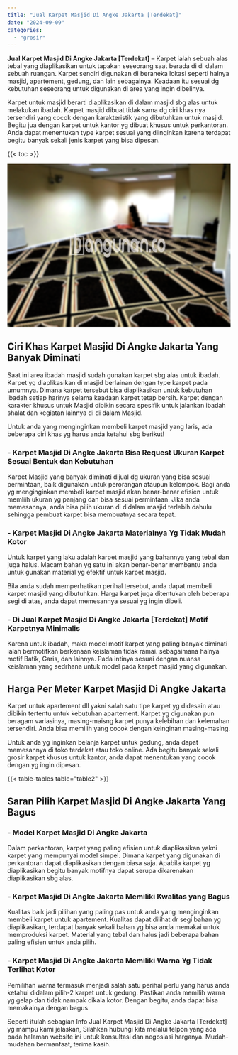 ```yaml
---
title: "Jual Karpet Masjid Di Angke Jakarta [Terdekat]"
date: "2024-09-09"
categories: 
  - "grosir"
---
```


**Jual Karpet Masjid Di Angke Jakarta \[Terdekat\]** – Karpet ialah sebuah alas tebal yang diaplikasikan untuk tapakan seseorang saat berada di di dalam sebuah ruangan. Karpet sendiri digunakan di beraneka lokasi seperti halnya masjid, apartement, gedung, dan lain sebagainya. Keadaan itu sesuai dg kebutuhan seseorang untuk digunakan di area yang ingin dibelinya.

Karpet untuk masjid berarti diaplikasikan di dalam masjid sbg alas untuk melakukan ibadah. Karpet masjid dibuat tidak sama dg ciri khas nya tersendiri yang cocok dengan karakteristik yang dibutuhkan untuk masjid. Begitu jua dengan karpet untuk kantor yg dibuat khusus untuk perkantoran. Anda dapat menentukan type karpet sesuai yang diinginkan karena terdapat begitu banyak sekali jenis karpet yang bisa dipesan.

{{< toc >}}

![Jual Karpet Masjid Di Angke Jakarta [Terdekat]](/images/grosir-karpet-murah-57.png)

## Ciri Khas Karpet Masjid Di Angke Jakarta Yang Banyak Diminati

Saat ini area ibadah masjid sudah gunakan karpet sbg alas untuk ibadah. Karpet yg diaplikasikan di masjid berlainan dengan type karpet pada umumnya. Dimana karpet tersebut bisa diaplikasikan untuk kebutuhan ibadah setiap harinya selama keadaan karpet tetap bersih. Karpet dengan karakter khusus untuk Masjid dibikin secara spesifik untuk jalankan ibadah shalat dan kegiatan lainnya di di dalam Masjid.

Untuk anda yang menginginkan membeli karpet masjid yang laris, ada beberapa ciri khas yg harus anda ketahui sbg berikut!

### \- Karpet Masjid Di Angke Jakarta Bisa Request Ukuran Karpet Sesuai Bentuk dan Kebutuhan

Karpet Masjid yang banyak diminati dijual dg ukuran yang bisa sesuai permintaan, baik digunakan untuk perorangan ataupun kelompok. Bagi anda yg menginginkan membeli karpet masjid akan benar-benar efisien untuk memliih ukuran yg panjang dan bisa sesuai permintaan. Jika anda memesannya, anda bisa pilih ukuran di didalam masjid terlebih dahulu sehingga pembuat karpet bisa membuatnya secara tepat.

### \- Karpet Masjid Di Angke Jakarta Materialnya Yg Tidak Mudah Kotor

Untuk karpet yang laku adalah karpet masjid yang bahannya yang tebal dan juga halus. Macam bahan yg satu ini akan benar-benar membantu anda untuk gunakan material yg efektif untuk karpet masjid.

Bila anda sudah memperhatikan perihal tersebut, anda dapat membeli karpet masjid yang dibutuhkan. Harga karpet juga ditentukan oleh beberapa segi di atas, anda dapat memesannya sesuai yg ingin dibeli.

### \- Di Jual Karpet Masjid Di Angke Jakarta \[Terdekat\] Motif Karpetnya Minimalis

Karena untuk ibadah, maka model motif karpet yang paling banyak diminati ialah bermotifkan berkenaan keislaman tidak ramai. sebagaimana halnya motif Batik, Garis, dan lainnya. Pada intinya sesuai dengan nuansa keislaman yang sedrhana untuk model pada karpet masjid yang digunakan.

## Harga Per Meter Karpet Masjid Di Angke Jakarta

Karpet untuk apartement dll yakni salah satu tipe karpet yg didesain atau dibikin tertentu untuk kebutuhan apartement. Karpet yg digunakan pun beragam variasinya, masing-maisng karpet punya kelebihan dan kelemahan tersendiri. Anda bisa memilih yang cocok dengan keinginan masing-masing.

Untuk anda yg inginkan belanja karpet untuk gedung, anda dapat memesannya di toko terdekat atau toko online. Ada begitu banyak sekali grosir karpet khusus untuk kantor, anda dapat menentukan yang cocok dengan yg ingin dipesan.

{{< table-tables table="table2" >}}

## Saran Pilih Karpet Masjid Di Angke Jakarta Yang Bagus

### \- Model Karpet Masjid Di Angke Jakarta

Dalam perkantoran, karpet yang paling efisien untuk diaplikasikan yakni karpet yang mempunyai model simpel. Dimana karpet yang digunakan di perkantoran dapat diaplikasikan dengan biasa saja. Apabila karpet yg diaplikasikan begitu banyak motifnya dapat serupa dikarenakan diaplikasikan sbg alas.

### \- Karpet Masjid Di Angke Jakarta Memiliki Kwalitas yang Bagus

Kualitas baik jadi pilihan yang paling pas untuk anda yang menginginkan membeli karpet untuk apartement. Kualitas dapat dilihat dr segi bahan yg diaplikasikan, terdapat banyak sekali bahan yg bisa anda memakai untuk memproduksi karpet. Material yang tebal dan halus jadi beberapa bahan paling efisien untuk anda pilih.

### \- Karpet Masjid Di Angke Jakarta Memiliki Warna Yg Tidak Terlihat Kotor

Pemilihan warna termasuk menjadi salah satu perihal perlu yang harus anda ketahui didalam pilih-2 karpet untuk gedung. Pastikan anda memilih warna yg gelap dan tidak nampak dikala kotor. Dengan begitu, anda dapat bisa memakainya dengan bagus.

Seperti itulah sebagian Info Jual Karpet Masjid Di Angke Jakarta \[Terdekat\] yg mampu kami jelaskan, Silahkan hubungi kita melalui telpon yang ada pada halaman website ini untuk konsultasi dan negosiasi harganya. Mudah-mudahan bermanfaat, terima kasih.

